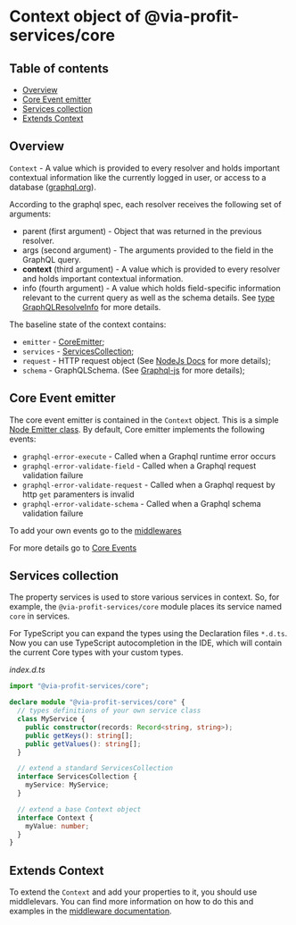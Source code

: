 # Context object of @via-profit-services/core

## Table of contents

- [Overview](#overview)
- [Core Event emitter](#core-event-emitter)
- [Services collection](#services-collection)
- [Extends Context](#extends-context)

## Overview

`Context` - A value which is provided to every resolver and holds important contextual information like the currently logged in user, or access to a database ([graphql.org](https://graphql.org/learn/execution/#root-fields-resolvers)).

According to the graphql spec, each resolver receives the following set of arguments:

 - parent (first argument) - Object that was returned in the previous resolver.
 - args (second argument) - The arguments provided to the field in the GraphQL query.
 - **context** (third argument) - A value which is provided to every resolver and holds important contextual information.
 - info (fourth argument) - A value which holds field-specific information relevant to the current query as well as the schema details. See [type GraphQLResolveInfo](https://graphql.org/graphql-js/type/#graphqlobjecttype) for more details.


The baseline state of the context contains:

 - `emitter` - [CoreEmitter](#core-event-emitter);
 - `services` - [ServicesCollection](#services-collection);
 - `request` - HTTP request object (See [NodeJs Docs](https://nodejs.org/api/http.html#class-httpincomingmessage) for more details);
 - `schema` - GraphQLSchema. (See [Graphql-js](https://graphql.org/graphql-js/type/#graphqlschema) for more details);


## Core Event emitter

The core event emitter is contained in the `Context` object. This is a simple [Node Emitter class](https://nodejs.org/api/events.html#class-eventemitter). By default, Core emitter implements the following events:

 - `graphql-error-execute` - Called when a Graphql runtime error occurs
 - `graphql-error-validate-field` - Called when a Graphql request validation failure
 - `graphql-error-validate-request` - Called when a Graphql request by http `get` paramenters is invalid
 - `graphql-error-validate-schema` - Called when a Graphql schema validation failure


To add your own events go to the [middlewares](./middlewares.md)

For more details go to [Core Events](./events.md)



## Services collection

The property services is used to store various services in context. So, for example, the `@via-profit-services/core` module places its service named `core` in services.

For TypeScript you can expand the types using the Declaration files `*.d.ts`.
Now you can use TypeScript autocompletion in the IDE, which will contain the current Core types with your custom types.

_index.d.ts_

```ts
import "@via-profit-services/core";

declare module "@via-profit-services/core" {
  // types definitions of your own service class
  class MyService {
    public constructor(records: Record<string, string>);
    public getKeys(): string[];
    public getValues(): string[];
  }

  // extend a standard ServicesCollection
  interface ServicesCollection {
    myService: MyService;
  }

  // extend a base Context object
  interface Context {
    myValue: number;
  }
}
```

## Extends Context

To extend the `Context` and add your properties to it, you should use middlelevars. You can find more information on how to do this and examples in the [middleware documentation](./middlewares.md).